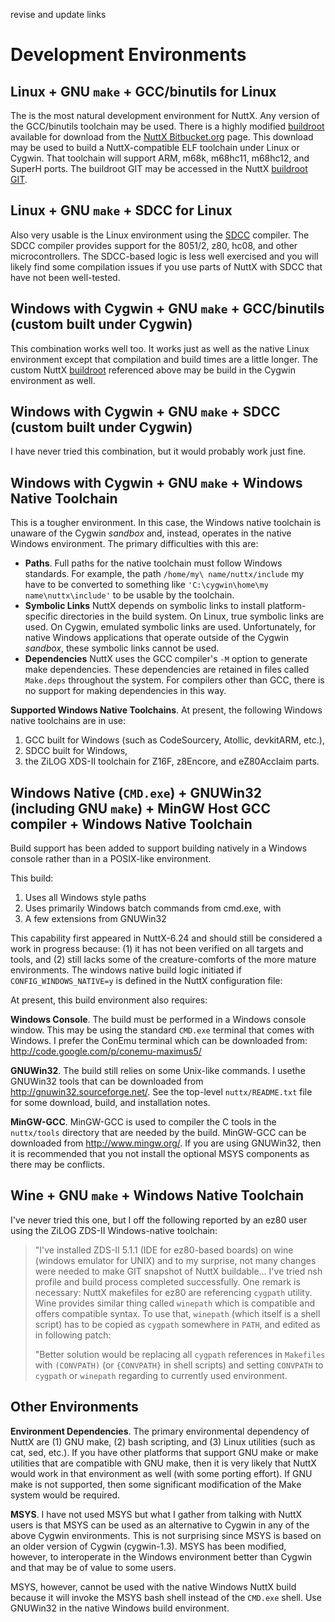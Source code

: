 <div class="todo">

revise and update links

</div>

# Development Environments

## Linux + GNU `make` + GCC/binutils for Linux

The is the most natural development environment for NuttX. Any version
of the GCC/binutils toolchain may be used. There is a highly modified
[buildroot](http://buildroot.uclibc.org/) available for download from
the [NuttX
Bitbucket.org](https://bitbucket.org/nuttx/buildroot/downloads/) page.
This download may be used to build a NuttX-compatible ELF toolchain
under Linux or Cygwin. That toolchain will support ARM, m68k, m68hc11,
m68hc12, and SuperH ports. The buildroot GIT may be accessed in the
NuttX [buildroot GIT](https://bitbucket.org/nuttx/buildroot).

## Linux + GNU `make` + SDCC for Linux

Also very usable is the Linux environment using the
[SDCC](http://sdcc.sourceforge.net/) compiler. The SDCC compiler
provides support for the 8051/2, z80, hc08, and other microcontrollers.
The SDCC-based logic is less well exercised and you will likely find
some compilation issues if you use parts of NuttX with SDCC that have
not been well-tested.

## Windows with Cygwin + GNU `make` + GCC/binutils (custom built under Cygwin)

This combination works well too. It works just as well as the native
Linux environment except that compilation and build times are a little
longer. The custom NuttX
[buildroot](https://bitbucket.org/nuttx/buildroot/downloads/) referenced
above may be build in the Cygwin environment as well.

## Windows with Cygwin + GNU `make` + SDCC (custom built under Cygwin)

I have never tried this combination, but it would probably work just
fine.

## Windows with Cygwin + GNU `make` + Windows Native Toolchain

This is a tougher environment. In this case, the Windows native
toolchain is unaware of the Cygwin *sandbox* and, instead, operates in
the native Windows environment. The primary difficulties with this are:

  - **Paths**. Full paths for the native toolchain must follow Windows
    standards. For example, the path `/home/my\ name/nuttx/include` my
    have to be converted to something like `'C:\cygwin\home\my
    name\nuttx\include'` to be usable by the toolchain.
  - **Symbolic Links** NuttX depends on symbolic links to install
    platform-specific directories in the build system. On Linux, true
    symbolic links are used. On Cygwin, emulated symbolic links are
    used. Unfortunately, for native Windows applications that operate
    outside of the Cygwin *sandbox*, these symbolic links cannot be
    used.
  - **Dependencies** NuttX uses the GCC compiler's `-M` option to
    generate make dependencies. These dependencies are retained in files
    called `Make.deps` throughout the system. For compilers other than
    GCC, there is no support for making dependencies in this way.

**Supported Windows Native Toolchains**. At present, the following
Windows native toolchains are in use:

1.  GCC built for Windows (such as CodeSourcery, Atollic, devkitARM,
    etc.),
2.  SDCC built for Windows,
3.  the ZiLOG XDS-II toolchain for Z16F, z8Encore, and eZ80Acclaim
    parts.

## Windows Native (`CMD.exe`) + GNUWin32 (including GNU `make`) + MinGW Host GCC compiler + Windows Native Toolchain

Build support has been added to support building natively in a Windows
console rather than in a POSIX-like environment.

This build:

1.  Uses all Windows style paths
2.  Uses primarily Windows batch commands from cmd.exe, with
3.  A few extensions from GNUWin32

This capability first appeared in NuttX-6.24 and should still be
considered a work in progress because: (1) it has not been verified on
all targets and tools, and (2) still lacks some of the creature-comforts
of the more mature environments. The windows native build logic
initiated if `CONFIG_WINDOWS_NATIVE=y` is defined in the NuttX
configuration file:

At present, this build environment also requires:

**Windows Console**. The build must be performed in a Windows console
window. This may be using the standard `CMD.exe` terminal that comes
with Windows. I prefer the ConEmu terminal which can be downloaded from:
<http://code.google.com/p/conemu-maximus5/>

**GNUWin32**. The build still relies on some Unix-like commands. I
usethe GNUWin32 tools that can be downloaded from
<http://gnuwin32.sourceforge.net/>. See the top-level `nuttx/README.txt`
file for some download, build, and installation notes.

**MinGW-GCC**. MinGW-GCC is used to compiler the C tools in the
`nuttx/tools` directory that are needed by the build. MinGW-GCC can be
downloaded from <http://www.mingw.org/>. If you are using GNUWin32, then
it is recommended that you not install the optional MSYS components as
there may be conflicts.

## Wine + GNU `make` + Windows Native Toolchain

I've never tried this one, but I off the following reported by an ez80
user using the ZiLOG ZDS-II Windows-native toolchain:

> "I've installed ZDS-II 5.1.1 (IDE for ez80-based boards) on wine
> (windows emulator for UNIX) and to my surprise, not many changes were
> needed to make GIT snapshot of NuttX buildable... I've tried nsh
> profile and build process completed successfully. One remark is
> necessary: NuttX makefiles for ez80 are referencing `cygpath` utility.
> Wine provides similar thing called `winepath` which is compatible and
> offers compatible syntax. To use that, `winepath` (which itself is a
> shell script) has to be copied as `cygpath` somewhere in `PATH`, and
> edited as in following patch:
> 
> "Better solution would be replacing all `cygpath` references in
> `Makefiles` with `(CONVPATH)` (or `{CONVPATH}` in shell scripts) and
> setting `CONVPATH` to `cygpath` or `winepath` regarding to currently
> used environment.

## Other Environments

**Environment Dependencies**. The primary environmental dependency of
NuttX are (1) GNU make, (2) bash scripting, and (3) Linux utilities
(such as cat, sed, etc.). If you have other platforms that support GNU
make or make utilities that are compatible with GNU make, then it is
very likely that NuttX would work in that environment as well (with some
porting effort). If GNU make is not supported, then some significant
modification of the Make system would be required.

**MSYS**. I have not used MSYS but what I gather from talking with NuttX
users is that MSYS can be used as an alternative to Cygwin in any of the
above Cygwin environments. This is not surprising since MSYS is based on
an older version of Cygwin (cygwin-1.3). MSYS has been modified,
however, to interoperate in the Windows environment better than Cygwin
and that may be of value to some users.

MSYS, however, cannot be used with the native Windows NuttX build
because it will invoke the MSYS bash shell instead of the `CMD.exe`
shell. Use GNUWin32 in the native Windows build environment.
